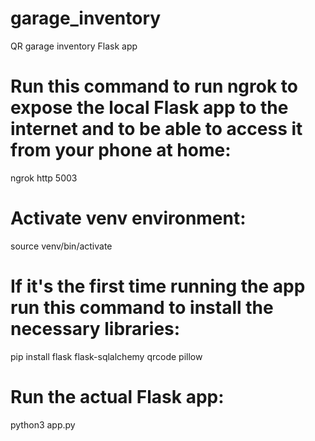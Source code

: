 # garage_inventory
QR garage inventory Flask app

# Run this command to run ngrok to expose the local Flask app to the internet and to be able to access it from your phone at home:

ngrok http 5003

# Activate venv environment:

source venv/bin/activate

# If it's the first time running the app run this command to install the necessary libraries: 

pip install flask flask-sqlalchemy qrcode pillow

# Run the actual Flask app: 

python3 app.py
